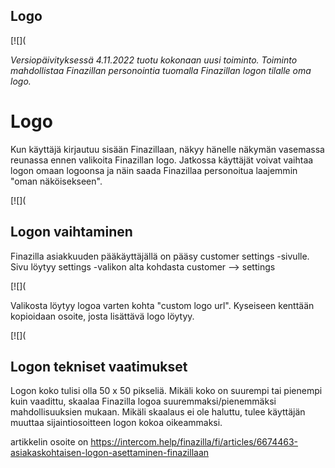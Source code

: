 ## Logo

[![](

*Versiopäivityksessä 4.11.2022 tuotu kokonaan uusi toiminto. Toiminto mahdollistaa Finazillan personointia tuomalla Finazillan logon tilalle oma logo.* 

# Logo

Kun käyttäjä kirjautuu sisään Finazillaan, näkyy hänelle näkymän vasemassa reunassa ennen valikoita Finazillan logo. Jatkossa käyttäjät voivat vaihtaa logon omaan logoonsa ja näin saada Finazillaa personoitua laajemmin "oman näköisekseen".

[![](

## **Logon vaihtaminen**

Finazilla asiakkuuden pääkäyttäjällä on pääsy customer settings -sivulle. Sivu löytyy settings -valikon alta kohdasta customer --> settings

[![](

Valikosta löytyy logoa varten kohta "custom logo url". Kyseiseen kenttään kopioidaan osoite, josta lisättävä logo löytyy.

[![](

## Logon tekniset vaatimukset

Logon koko tulisi olla 50 x 50 pikseliä. Mikäli koko on suurempi tai pienempi kuin vaadittu, skaalaa Finazilla logoa suuremmaksi/pienemmäksi mahdollisuuksien mukaan. Mikäli skaalaus ei ole haluttu, tulee käyttäjän muuttaa sijaintiosoitteen logon kokoa oikeammaksi.



artikkelin osoite on https://intercom.help/finazilla/fi/articles/6674463-asiakaskohtaisen-logon-asettaminen-finazillaan

